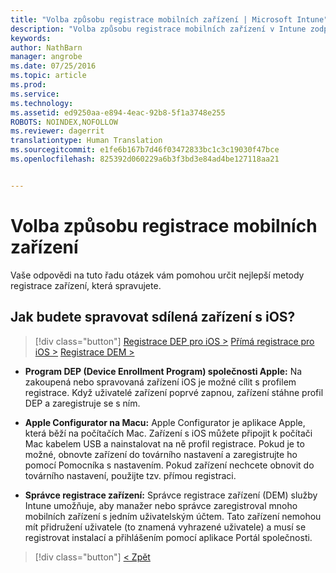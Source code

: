 ```yaml
---
title: "Volba způsobu registrace mobilních zařízení | Microsoft Intune"
description: "Volba způsobu registrace mobilních zařízení v Intune zodpovězením několik jednoduchých dotazů"
keywords: 
author: NathBarn
manager: angrobe
ms.date: 07/25/2016
ms.topic: article
ms.prod: 
ms.service: 
ms.technology: 
ms.assetid: ed9250aa-e894-4eac-92b8-5f1a3748e255
ROBOTS: NOINDEX,NOFOLLOW
ms.reviewer: dagerrit
translationtype: Human Translation
ms.sourcegitcommit: e1fe6b167b7d46f03472833bc1c3c19030f47bce
ms.openlocfilehash: 825392d060229a6b3f3bd3e84ad4be127118aa21


---
```

# Volba způsobu registrace mobilních zařízení

Vaše odpovědi na tuto řadu otázek vám pomohou určit nejlepší metody registrace zařízení, která spravujete.


## **Jak budete spravovat sdílená zařízení s iOS?**

  > [!div class="button"]
  [Registrace DEP pro iOS >](/intune/deploy-use/ios-device-enrollment-program-in-microsoft-intune) [Přímá registrace pro iOS >](/intune/deploy-use/ios-direct-enrollment-in-microsoft-intune) [Registrace DEM >](/intune/deploy-use/enroll-corporate-owned-devices-with-the-device-enrollment-manager-in-microsoft-intune)

  - **Program DEP (Device Enrollment Program) společnosti Apple:** Na zakoupená nebo spravovaná zařízení iOS je možné cílit s profilem registrace. Když uživatelé zařízení poprvé zapnou, zařízení stáhne profil DEP a zaregistruje se s ním.

  - **Apple Configurator na Macu:** Apple Configurator je aplikace Apple, která běží na počítačích Mac. Zařízení s iOS můžete připojit k počítači Mac kabelem USB a nainstalovat na ně profil registrace. Pokud je to možné, obnovte zařízení do továrního nastavení a zaregistrujte ho pomocí Pomocníka s nastavením. Pokud zařízení nechcete obnovit do továrního nastavení, použijte tzv. přímou registraci.

  - **Správce registrace zařízení:** Správce registrace zařízení (DEM) služby Intune umožňuje, aby manažer nebo správce zaregistroval mnoho mobilních zařízení s jedním uživatelským účtem. Tato zařízení nemohou mít přidružení uživatele (to znamená vyhrazené uživatele) a musí se registrovat instalací a přihlášením pomocí aplikace Portál společnosti.

  > [!div class="button"]
  [< Zpět](choose-how-to-enroll-devices3.md)



<!--HONumber=Aug16_HO2-->


